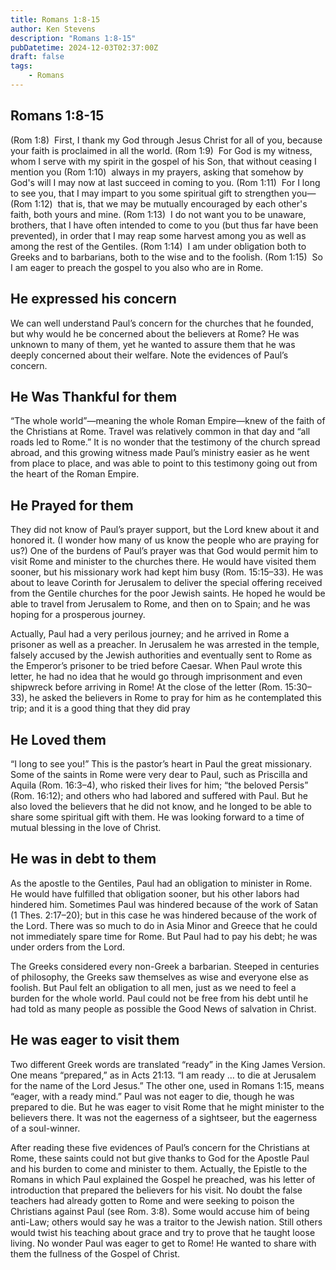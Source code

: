 ```yaml
---
title: Romans 1:8-15
author: Ken Stevens
description: "Romans 1:8-15"
pubDatetime: 2024-12-03T02:37:00Z
draft: false
tags: 
    - Romans
---
```

## Romans 1:8-15 ##

(Rom 1:8)  First, I thank my God through Jesus Christ for all of you, because your faith is proclaimed in all the world.
(Rom 1:9)  For God is my witness, whom I serve with my spirit in the gospel of his Son, that without ceasing I mention you
(Rom 1:10)  always in my prayers, asking that somehow by God's will I may now at last succeed in coming to you.
(Rom 1:11)  For I long to see you, that I may impart to you some spiritual gift to strengthen you—
(Rom 1:12)  that is, that we may be mutually encouraged by each other's faith, both yours and mine.
(Rom 1:13)  I do not want you to be unaware, brothers, that I have often intended to come to you (but thus far have been prevented), in order that I may reap some harvest among you as well as among the rest of the Gentiles.
(Rom 1:14)  I am under obligation both to Greeks and to barbarians, both to the wise and to the foolish.
(Rom 1:15)  So I am eager to preach the gospel to you also who are in Rome.

## He expressed his concern ##

We can well understand Paul’s concern for the churches that he founded, but why would he be concerned about the believers at Rome? He was unknown to many of them, yet he wanted to assure them that he was deeply concerned about their welfare. Note the evidences of Paul’s concern.

## He Was Thankful for them ##

“The whole world”—meaning the whole Roman Empire—knew of the faith of the Christians at Rome. Travel was relatively common in that day and “all roads led to Rome.” It is no wonder that the testimony of the church spread abroad, and this growing witness made Paul’s ministry easier as he went from place to place, and was able to point to this testimony going out from the heart of the Roman Empire.

## He Prayed for them ##

They did not know of Paul’s prayer support, but the Lord knew about it and honored it. (I wonder how many of us know the people who are praying for us?) One of the burdens of Paul’s prayer was that God would permit him to visit Rome and minister to the churches there. He would have visited them sooner, but his missionary work had kept him busy (Rom. 15:15–33). He was about to leave Corinth for Jerusalem to deliver the special offering received from the Gentile churches for the poor Jewish saints. He hoped he would be able to travel from Jerusalem to Rome, and then on to Spain; and he was hoping for a prosperous journey.

Actually, Paul had a very perilous journey; and he arrived in Rome a prisoner as well as a preacher. In Jerusalem he was arrested in the temple, falsely accused by the Jewish authorities and eventually sent to Rome as the Emperor’s prisoner to be tried before Caesar. When Paul wrote this letter, he had no idea that he would go through imprisonment and even shipwreck before arriving in Rome! At the close of the letter (Rom. 15:30–33), he asked the believers in Rome to pray for him as he contemplated this trip; and it is a good thing that they did pray

## He Loved them ##

 “I long to see you!” This is the pastor’s heart in Paul the great missionary. Some of the saints in Rome were very dear to Paul, such as Priscilla and Aquila (Rom. 16:3–4), who risked their lives for him; “the beloved Persis” (Rom. 16:12); and others who had labored and suffered with Paul. But he also loved the believers that he did not know, and he longed to be able to share some spiritual gift with them. He was looking forward to a time of mutual blessing in the love of Christ.

## He was in debt to them ##

As the apostle to the Gentiles, Paul had an obligation to minister in Rome. He would have fulfilled that obligation sooner, but his other labors had hindered him. Sometimes Paul was hindered because of the work of Satan (1 Thes. 2:17–20); but in this case he was hindered because of the work of the Lord. There was so much to do in Asia Minor and Greece that he could not immediately spare time for Rome. But Paul had to pay his debt; he was under orders from the Lord.

The Greeks considered every non-Greek a barbarian. Steeped in centuries of philosophy, the Greeks saw themselves as wise and everyone else as foolish. But Paul felt an obligation to all men, just as we need to feel a burden for the whole world. Paul could not be free from his debt until he had told as many people as possible the Good News of salvation in Christ.

## He was eager to visit them ##

Two different Greek words are translated “ready” in the King James Version. One means “prepared,” as in Acts 21:13. “I am ready … to die at Jerusalem for the name of the Lord Jesus.” The other one, used in Romans 1:15, means “eager, with a ready mind.” Paul was not eager to die, though he was prepared to die. But he was eager to visit Rome that he might minister to the believers there. It was not the eagerness of a sightseer, but the eagerness of a soul-winner.

After reading these five evidences of Paul’s concern for the Christians at Rome, these saints could not but give thanks to God for the Apostle Paul and his burden to come and minister to them. Actually, the Epistle to the Romans in which Paul explained the Gospel he preached, was his letter of introduction that prepared the believers for his visit. No doubt the false teachers had already gotten to Rome and were seeking to poison the Christians against Paul (see Rom. 3:8). Some would accuse him of being anti-Law; others would say he was a traitor to the Jewish nation. Still others would twist his teaching about grace and try to prove that he taught loose living. No wonder Paul was eager to get to Rome! He wanted to share with them the fullness of the Gospel of Christ.

























































